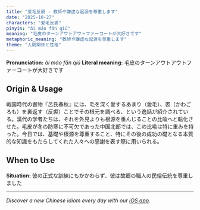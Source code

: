 ```yaml
---
title: "爱毛反裘 - 教師や謙虚な起源を尊重します"
date: "2025-10-27"
characters: "爱毛反裘"
pinyin: "ài máo fǎn qiú"
meaning: "毛皮のターンアウトアウトファーコートが大好きです"
metaphoric_meaning: "教師や謙虚な起源を尊重します"
theme: "人間関係と性格"
---
```


**Pronunciation:** *ài máo fǎn qiú*
**Literal meaning:** 毛皮のターンアウトアウトファーコートが大好きです

## Origin & Usage

戦国時代の書物『呂氏春秋』には、毛を深く愛するあまり（愛毛）、裘（かわごろも）を裏返す（反裘）ことでその根元を調べる、という逸話が紹介されている。漢代の学者たちは、それを外見よりも根源を重んじることの比喩へと転化させた。毛皮が冬の防寒に不可欠であった中国北部では、この比喩は特に重みを持った。今日では、基礎や根源を尊重すること、特にその後の成功の礎となる本質的な知識をもたらしてくれた人々への感謝を表す際に用いられる。

## When to Use

**Situation:** 彼の正式な訓練にもかかわらず、彼は故郷の職人の民俗伝統を尊重しました

---

*Discover a new Chinese idiom every day with our [iOS app](https://apps.apple.com/us/app/daily-chinese-idioms/id6740611324).*
